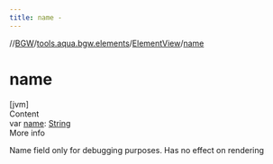 ```yaml
---
title: name -
---
```

//[BGW](../../../index.md)/[tools.aqua.bgw.elements](../index.md)/[ElementView](index.md)/[name](name.md)



# name  
[jvm]  
Content  
var [name](name.md): [String](https://kotlinlang.org/api/latest/jvm/stdlib/kotlin/-string/index.html)  
More info  


Name field only for debugging purposes. Has no effect on rendering

  



